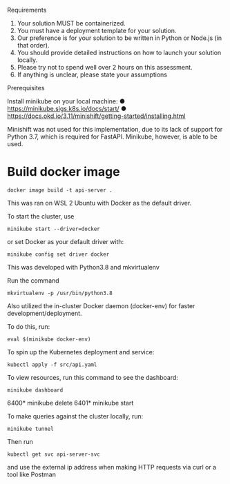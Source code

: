 Requirements
1. Your solution MUST be containerized.
2. You must have a deployment template for your solution.
3. Our preference is for your solution to be written in Python or Node.js (in that order).
4. You should provide detailed instructions on how to launch your solution locally.
5. Please try not to spend well over 2 hours on this assessment.
6. If anything is unclear, please state your assumptions



Prerequisites

Install minikube on your local machine:
● https://minikube.sigs.k8s.io/docs/start/
● https://docs.okd.io/3.11/minishift/getting-started/installing.html





Minishift was not used for this implementation, due to its lack of support for Python 3.7, which is required for FastAPI. Minikube, however, is able to be used. 




# Build docker image

`docker image build -t api-server .`




This was ran on WSL 2 Ubuntu with Docker as the default driver. 

To start the cluster, use 

`minikube start --driver=docker`


or set Docker as your default driver with:

`minikube config set driver docker`





This was developed with Python3.8 and mkvirtualenv

Run the command 

`mkvirtualenv -p /usr/bin/python3.8 `



Also utilized the in-cluster Docker daemon (docker-env) for faster development/deployment. 

To do this, run:

`eval $(minikube docker-env)`





To spin up the Kubernetes deployment and service:

`kubectl apply -f src/api.yaml`




To view resources, run this command to see the dashboard:

`minikube dashboard`


 6400* minikube delete
 6401* minikube start

To make queries against the cluster locally, run:

`minikube tunnel`

Then run 

`kubectl get svc api-server-svc`

and use the external ip address when making HTTP
requests via curl or a tool like Postman 

